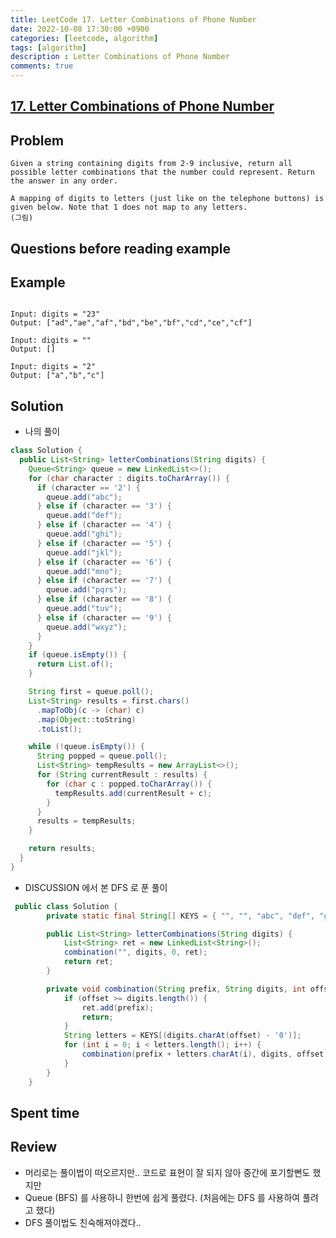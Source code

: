 ```yaml
---
title: LeetCode 17. Letter Combinations of Phone Number
date: 2022-10-08 17:30:00 +0900
categories: [leetcode, algorithm]
tags: [algorithm]
description : Letter Combinations of Phone Number
comments: true
---
```


## [17. Letter Combinations of Phone Number](https://leetcode.com/problems/letter-combinations-of-a-phone-number/)

## Problem

```
Given a string containing digits from 2-9 inclusive, return all possible letter combinations that the number could represent. Return the answer in any order.

A mapping of digits to letters (just like on the telephone buttons) is given below. Note that 1 does not map to any letters.
(그림)
```

## Questions before reading example

## Example

```

Input: digits = "23"
Output: ["ad","ae","af","bd","be","bf","cd","ce","cf"]

Input: digits = ""
Output: []

Input: digits = "2"
Output: ["a","b","c"]
```

## Solution

* 나의 풀이

```java
class Solution {
  public List<String> letterCombinations(String digits) {
    Queue<String> queue = new LinkedList<>();
    for (char character : digits.toCharArray()) {
      if (character == '2') {
        queue.add("abc");
      } else if (character == '3') {
        queue.add("def");
      } else if (character == '4') {
        queue.add("ghi");
      } else if (character == '5') {
        queue.add("jkl");
      } else if (character == '6') {
        queue.add("mno");
      } else if (character == '7') {
        queue.add("pqrs");
      } else if (character == '8') {
        queue.add("tuv");
      } else if (character == '9') {
        queue.add("wxyz");
      }
    }
    if (queue.isEmpty()) {
      return List.of();
    }

    String first = queue.poll();
    List<String> results = first.chars()
      .mapToObj(c -> (char) c)
      .map(Object::toString)
      .toList();

    while (!queue.isEmpty()) {
      String popped = queue.poll();
      List<String> tempResults = new ArrayList<>();
      for (String currentResult : results) {
        for (char c : popped.toCharArray()) {
          tempResults.add(currentResult + c);
        }
      }
      results = tempResults;
    }

    return results;
  }
}
```
* DISCUSSION 에서 본 DFS 로 푼 풀이
``` java
 public class Solution {
    	private static final String[] KEYS = { "", "", "abc", "def", "ghi", "jkl", "mno", "pqrs", "tuv", "wxyz" };

    	public List<String> letterCombinations(String digits) {
    		List<String> ret = new LinkedList<String>();
    		combination("", digits, 0, ret);
    		return ret;
    	}

    	private void combination(String prefix, String digits, int offset, List<String> ret) {
    		if (offset >= digits.length()) {
    			ret.add(prefix);
    			return;
    		}
    		String letters = KEYS[(digits.charAt(offset) - '0')];
    		for (int i = 0; i < letters.length(); i++) {
    			combination(prefix + letters.charAt(i), digits, offset + 1, ret);
    		}
    	}
    }
```

## Spent time


## Review
* 머리로는 풀이법이 떠오르지만.. 코드로 표현이 잘 되지 않아 중간에 포기할뻔도 했지만
* Queue (BFS) 를 사용하니 한번에 쉽게 풀렸다. (처음에는 DFS 를 사용하여 풀려고 했다)
* DFS 풀이법도 친숙해져야겠다..

